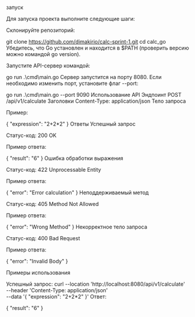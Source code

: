 запуск

Для запуска проекта выполните следующие шаги:

Склонируйте репозиторий:

git clone https://github.com/dimakirio/calc-sprint-1.git
cd calc_go
Убедитесь, что Go установлен и находится в $PATH (проверить версию можно командой go version).

Запустите API-сервер командой:

go run .\cmd\main.go
Сервер запустится на порту 8080. Если необходимо изменить порт, установите флаг --port:

go run .\cmd\main.go --port 9090
Использование API
Эндпоинт
POST /api/v1/calculate
Заголовки
Content-Type: application/json
Тело запроса

Пример:

{
  "expression": "2+2*2"
}
Ответы
Успешный запрос

Статус-код: 200 OK

Пример ответа:

{
  "result": "6"
}
Ошибка обработки выражения

Статус-код: 422 Unprocessable Entity

Пример ответа:

{
  "error": "Error calculation"
}
Неподдерживаемый метод

Статус-код: 405 Method Not Allowed

Пример ответа:

{
  "error": "Wrong Method"
}
Некорректное тело запроса

Статус-код: 400 Bad Request

Пример ответа:

{
  "error": "Invalid Body"
}

Примеры использования

Успешный запрос:
curl --location 'http://localhost:8080/api/v1/calculate' \
--header 'Content-Type: application/json' \
--data '{
  "expression": "2+2*2"
}'
Ответ:

{
  "result": "6"
}
